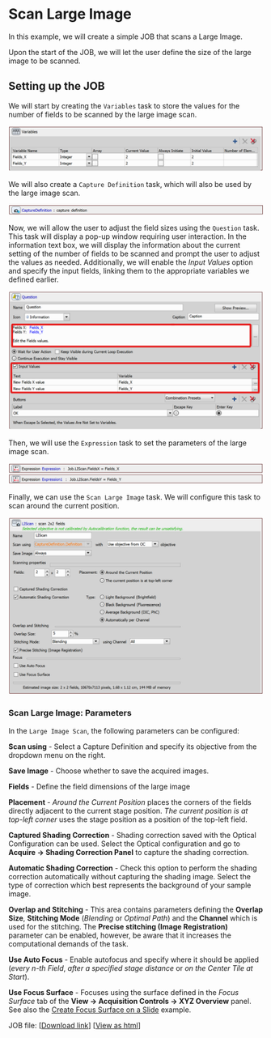 # Scan Large Image

In this example, we will create a simple JOB that scans a Large Image. 

Upon the start of the JOB, we will let the user define the size of the large image to be scanned.

## Setting up the JOB


We will start by creating the `Variables` task to store the values for the number of fields to be scanned by the large image scan. 

![Variables Task](../37-Scan_large_image/images/variables_task.png)

We will also create a `Capture Definition` task, which will also be used by the large image scan.

![CD Task](../37-Scan_large_image/images/cap_def_task.png)

Now, we will allow the user to adjust the field sizes using the `Question` task. This task will display a pop-up window requiring user interaction. In the information text box, we will display the information about the current setting of the number of fields to be scanned and prompt the user to adjust the values as needed. Additionally, we will enable the *Input Values* option and specify the input fields, linking them to the appropriate variables we defined earlier.

![Question Task](../37-Scan_large_image/images/question_task.png)


Then, we will use the `Expression` task to set the parameters of the large image scan.


![Expression Tasks](../37-Scan_large_image/images/expression_tasks.png)


Finally, we can use the `Scan Large Image` task. We will configure this task to scan around the current position. 

![LI Task](../37-Scan_large_image/images/li_task.png)

### Scan Large Image: Parameters

In the `Large Image Scan`, the following parameters can be configured:

**Scan using** - Select a Capture Definition and specify its objective from the dropdown menu on the right.

**Save Image** - Choose whether to save the acquired images.

**Fields** - Define the field dimensions of the large image

**Placement** - *Around the Current Position* places the corners of the fields directly adjacent to the current stage position. *The current position is at top-left corner* uses the stage position as a position of the top-left field.

**Captured Shading Correction** - Shading correction saved with the Optical Configuration can be used. Select the Optical configuration and go to **Acquire → Shading Correction Panel** to capture the shading correction.

**Automatic Shading Correction** - Check this option to perform the shading correction automatically without capturing the shading image. Select the type of correction which best represents the background of your sample image.

**Overlap and Stitching** - This area contains parameters defining the **Overlap Size**, **Stitching Mode** (*Blending* or *Optimal Path*) and the **Channel** which is used for the stitching.  The **Precise stitching (Image Registration)** parameter can be enabled, however, be aware that it increases the computational demands of the task.

**Use Auto Focus** - Enable autofocus and specify where it should be applied (*every n-th Field*, *after a specified stage distance* or *on the Center Tile at Start*).

**Use Focus Surface** - Focuses using the surface defined in the *Focus Surface* tab of the **View → Acquisition Controls → XYZ Overview** panel. See also the [Create Focus Surface on a Slide](../10-Create_focus_surface_slide/README.md) example.


JOB file: [[Download link](https://laboratory-imaging.github.io/JOBS-examples/NIS_v6.10/37-Scan_large_image/37-ScanLargeImage.bin)] [[View as html](https://laboratory-imaging.github.io/JOBS-examples/NIS_v6.10/37-Scan_large_image/37-ScanLargeImage.html)]